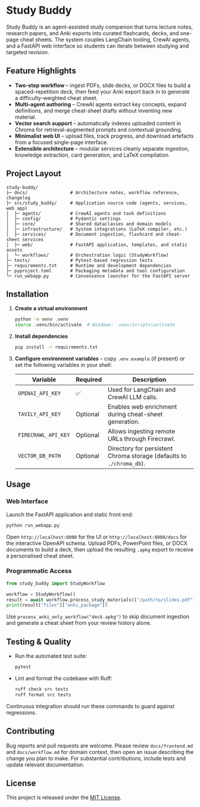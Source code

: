 # Study Buddy

Study Buddy is an agent-assisted study companion that turns lecture notes, research papers, and Anki exports into curated flashcards, decks, and one-page cheat sheets. The system couples LangChain tooling, CrewAI agents, and a FastAPI web interface so students can iterate between studying and targeted revision.

## Feature Highlights

- **Two-step workflow** – ingest PDFs, slide decks, or DOCX files to build a spaced-repetition deck, then feed your Anki export back in to generate a difficulty-weighted cheat sheet.
- **Multi-agent authoring** – CrewAI agents extract key concepts, expand definitions, and merge cheat-sheet drafts without inventing new material.
- **Vector search support** – automatically indexes uploaded content in Chroma for retrieval-augmented prompts and contextual grounding.
- **Minimalist web UI** – upload files, track progress, and download artefacts from a focused single-page interface.
- **Extensible architecture** – modular services cleanly separate ingestion, knowledge extraction, card generation, and LaTeX compilation.

## Project Layout

```
study-buddy/
├─ docs/                # Architecture notes, workflow reference, changelog
├─ src/study_buddy/     # Application source code (agents, services, web app)
│  ├─ agents/           # CrewAI agents and task definitions
│  ├─ config/           # Pydantic settings
│  ├─ core/             # Shared dataclasses and domain models
│  ├─ infrastructure/   # System integrations (LaTeX compiler, etc.)
│  ├─ services/         # Document ingestion, flashcard and cheat-sheet services
│  ├─ web/              # FastAPI application, templates, and static assets
│  └─ workflows/        # Orchestration logic (StudyWorkflow)
├─ tests/               # Pytest-based regression tests
├─ requirements.txt     # Runtime and development dependencies
├─ pyproject.toml       # Packaging metadata and tool configuration
└─ run_webapp.py        # Convenience launcher for the FastAPI server
```

## Installation

1. **Create a virtual environment**
   ```bash
   python -m venv .venv
   source .venv/bin/activate  # Windows: .venv\Scripts\activate
   ```
2. **Install dependencies**
   ```bash
   pip install -r requirements.txt
   ```
3. **Configure environment variables** – copy `.env.example` (if present) or set the following variables in your shell:

   | Variable | Required | Description |
   | -------- | -------- | ----------- |
   | `OPENAI_API_KEY` | ✅ | Used for LangChain and CrewAI LLM calls. |
   | `TAVILY_API_KEY` | Optional | Enables web enrichment during cheat-sheet generation. |
   | `FIRECRAWL_API_KEY` | Optional | Allows ingesting remote URLs through Firecrawl. |
   | `VECTOR_DB_PATH` | Optional | Directory for persistent Chroma storage (defaults to `./chroma_db`). |

## Usage

### Web Interface

Launch the FastAPI application and static front end:

```bash
python run_webapp.py
```

Open `http://localhost:8000` for the UI or `http://localhost:8000/docs` for the interactive OpenAPI schema. Upload PDFs, PowerPoint files, or DOCX documents to build a deck, then upload the resulting `.apkg` export to receive a personalised cheat sheet.

### Programmatic Access

```python
from study_buddy import StudyWorkflow

workflow = StudyWorkflow()
result = await workflow.process_study_materials(["/path/to/slides.pdf"])
print(result["files"]["anki_package"])
```

Use `process_anki_only_workflow("deck.apkg")` to skip document ingestion and generate a cheat sheet from your review history alone.

## Testing & Quality

- Run the automated test suite:
  ```bash
  pytest
  ```
- Lint and format the codebase with Ruff:
  ```bash
  ruff check src tests
  ruff format src tests
  ```

Continuous integration should run these commands to guard against regressions.

## Contributing

Bug reports and pull requests are welcome. Please review `docs/frontend.md` and `docs/workflow.md` for domain context, then open an issue describing the change you plan to make. For substantial contributions, include tests and update relevant documentation.

## License

This project is released under the [MIT License](LICENSE).
